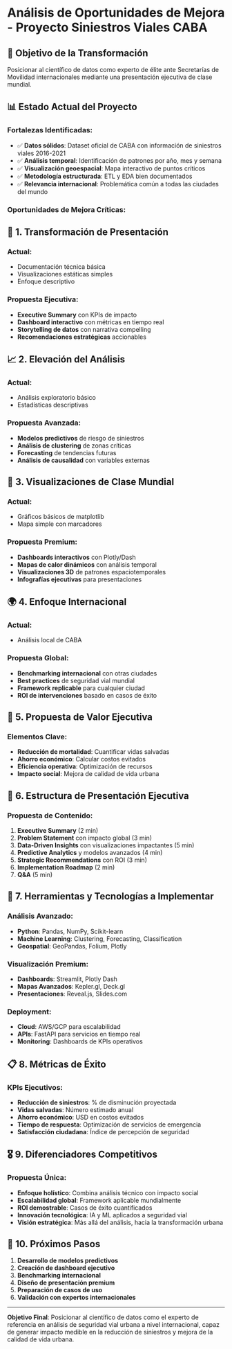 # Análisis de Oportunidades de Mejora - Proyecto Siniestros Viales CABA

## 🎯 **Objetivo de la Transformación**
Posicionar al científico de datos como experto de élite ante Secretarías de Movilidad internacionales mediante una presentación ejecutiva de clase mundial.

## 📊 **Estado Actual del Proyecto**

### **Fortalezas Identificadas:**
- ✅ **Datos sólidos**: Dataset oficial de CABA con información de siniestros viales 2016-2021
- ✅ **Análisis temporal**: Identificación de patrones por año, mes y semana
- ✅ **Visualización geoespacial**: Mapa interactivo de puntos críticos
- ✅ **Metodología estructurada**: ETL y EDA bien documentados
- ✅ **Relevancia internacional**: Problemática común a todas las ciudades del mundo

### **Oportunidades de Mejora Críticas:**

## 🚀 **1. Transformación de Presentación**

### **Actual:**
- Documentación técnica básica
- Visualizaciones estáticas simples
- Enfoque descriptivo

### **Propuesta Ejecutiva:**
- **Executive Summary** con KPIs de impacto
- **Dashboard interactivo** con métricas en tiempo real
- **Storytelling de datos** con narrativa compelling
- **Recomendaciones estratégicas** accionables

## 📈 **2. Elevación del Análisis**

### **Actual:**
- Análisis exploratorio básico
- Estadísticas descriptivas

### **Propuesta Avanzada:**
- **Modelos predictivos** de riesgo de siniestros
- **Análisis de clustering** de zonas críticas
- **Forecasting** de tendencias futuras
- **Análisis de causalidad** con variables externas

## 🎨 **3. Visualizaciones de Clase Mundial**

### **Actual:**
- Gráficos básicos de matplotlib
- Mapa simple con marcadores

### **Propuesta Premium:**
- **Dashboards interactivos** con Plotly/Dash
- **Mapas de calor dinámicos** con análisis temporal
- **Visualizaciones 3D** de patrones espaciotemporales
- **Infografías ejecutivas** para presentaciones

## 🌍 **4. Enfoque Internacional**

### **Actual:**
- Análisis local de CABA

### **Propuesta Global:**
- **Benchmarking internacional** con otras ciudades
- **Best practices** de seguridad vial mundial
- **Framework replicable** para cualquier ciudad
- **ROI de intervenciones** basado en casos de éxito

## 💼 **5. Propuesta de Valor Ejecutiva**

### **Elementos Clave:**
- **Reducción de mortalidad**: Cuantificar vidas salvadas
- **Ahorro económico**: Calcular costos evitados
- **Eficiencia operativa**: Optimización de recursos
- **Impacto social**: Mejora de calidad de vida urbana

## 🎯 **6. Estructura de Presentación Ejecutiva**

### **Propuesta de Contenido:**
1. **Executive Summary** (2 min)
2. **Problem Statement** con impacto global (3 min)
3. **Data-Driven Insights** con visualizaciones impactantes (5 min)
4. **Predictive Analytics** y modelos avanzados (4 min)
5. **Strategic Recommendations** con ROI (3 min)
6. **Implementation Roadmap** (2 min)
7. **Q&A** (5 min)

## 🔧 **7. Herramientas y Tecnologías a Implementar**

### **Análisis Avanzado:**
- **Python**: Pandas, NumPy, Scikit-learn
- **Machine Learning**: Clustering, Forecasting, Classification
- **Geospatial**: GeoPandas, Folium, Plotly

### **Visualización Premium:**
- **Dashboards**: Streamlit, Plotly Dash
- **Mapas Avanzados**: Kepler.gl, Deck.gl
- **Presentaciones**: Reveal.js, Slides.com

### **Deployment:**
- **Cloud**: AWS/GCP para escalabilidad
- **APIs**: FastAPI para servicios en tiempo real
- **Monitoring**: Dashboards de KPIs operativos

## 📋 **8. Métricas de Éxito**

### **KPIs Ejecutivos:**
- **Reducción de siniestros**: % de disminución proyectada
- **Vidas salvadas**: Número estimado anual
- **Ahorro económico**: USD en costos evitados
- **Tiempo de respuesta**: Optimización de servicios de emergencia
- **Satisfacción ciudadana**: Índice de percepción de seguridad

## 🎖️ **9. Diferenciadores Competitivos**

### **Propuesta Única:**
- **Enfoque holístico**: Combina análisis técnico con impacto social
- **Escalabilidad global**: Framework aplicable mundialmente
- **ROI demostrable**: Casos de éxito cuantificados
- **Innovación tecnológica**: IA y ML aplicados a seguridad vial
- **Visión estratégica**: Más allá del análisis, hacia la transformación urbana

## 🚀 **10. Próximos Pasos**

1. **Desarrollo de modelos predictivos**
2. **Creación de dashboard ejecutivo**
3. **Benchmarking internacional**
4. **Diseño de presentación premium**
5. **Preparación de casos de uso**
6. **Validación con expertos internacionales**

---

**Objetivo Final**: Posicionar al científico de datos como el experto de referencia en análisis de seguridad vial urbana a nivel internacional, capaz de generar impacto medible en la reducción de siniestros y mejora de la calidad de vida urbana.
